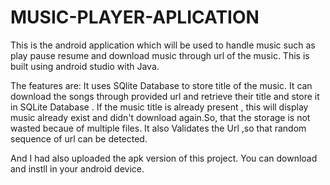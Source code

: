 
# MUSIC-PLAYER-APLICATION
This is the android application which will be used to handle music such as play pause resume and download music through url of the music.
This is built using android studio with Java.

The features are:
It uses SQlite Database to store title of the music.
It can download the songs through provided url and retrieve their title and store it in SQLite Database .
If the music title is already present , this will display music already exist and didn't download again.So, that the storage is not wasted becaue of multiple files.
It also Validates the Url ,so that random sequence of url can be detected.

And I had also uploaded the apk version of this project. You can download and instll in your android device.
